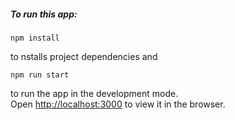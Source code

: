 ##### To run this app:

`npm install`

to nstalls project dependencies and

`npm run start`

to run the app in the development mode.\
Open [http://localhost:3000](http://localhost:3000) to view it in the browser.
